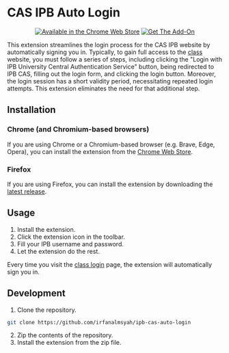 # CAS IPB Auto Login

<p align="center">
<a href="https://chrome.google.com/webstore/detail/cas-ipb-auto-login/ppnlghhknlhlbndnhfmelcijjagngjme"><img src="https://storage.googleapis.com/web-dev-uploads/image/WlD8wC6g8khYWPJUsQceQkhXSlv1/UV4C4ybeBTsZt43U4xis.png" alt="Available in the Chrome Web Store"></a>
<a href="https://addons.mozilla.org/firefox/downloads/file/4182623/cas_ipb_auto_login-1.0.1.xpi"><img src="https://extensionworkshop.com/assets/img/documentation/publish/get-the-addon-178x60px.dad84b42.png" alt="Get The Add-On"></a>
</p>


This extension streamlines the login process for the CAS IPB website by automatically signing you in. Typically, to gain full access to the [class](https://class.ipb.ac.id/) website, you must follow a series of steps, including clicking the "Login with IPB University Central Authentication Service" button, being redirected to IPB CAS, filling out the login form, and clicking the login button. Moreover, the login session has a short validity period, necessitating repeated login attempts. This extension eliminates the need for that additional step.

## Installation

### Chrome (and Chromium-based browsers)
If you are using Chrome or a Chromium-based browser (e.g. Brave, Edge, Opera), you can install the extension from the [Chrome Web Store](https://chrome.google.com/webstore/detail/cas-ipb-auto-login/ppnlghhknlhlbndnhfmelcijjagngjme).

### Firefox
If you are using Firefox, you can install the extension by downloading the [latest release](https://addons.mozilla.org/firefox/downloads/file/4182623/cas_ipb_auto_login-1.0.1.xpi).

## Usage

1. Install the extension.
2. Click the extension icon in the toolbar.
3. Fill your IPB username and password.
4. Let the extension do the rest.

Every time you visit the [class login](https://class.ipb.ac.id/login/index.php) page, the extension will automatically sign you in.

## Development

1. Clone the repository.
```bash
git clone https://github.com/irfanalmsyah/ipb-cas-auto-login
```

2. Zip the contents of the repository.
3. Install the extension from the zip file.

